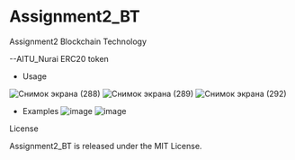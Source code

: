 # Assignment2_BT
Assignment2 Blockchain Technology

   --AITU_Nurai ERC20 token
   
   
   - Usage
   
   
![Снимок экрана (288)](https://user-images.githubusercontent.com/80448087/193298801-8fd8e23d-9a4d-42ab-94c4-2688f46a1e70.png)
![Снимок экрана (289)](https://user-images.githubusercontent.com/80448087/193299111-ce266cde-c16b-4d0e-a6c2-c3c1189f211c.png)
![Снимок экрана (292)](https://user-images.githubusercontent.com/80448087/193299178-f50c025a-da8b-41ab-8c25-cc35ae11179d.png)

   - Examples
   ![image](https://user-images.githubusercontent.com/80448087/193301082-6336f0e5-a620-4e11-b9fc-8874b1604ded.png)
   ![image](https://user-images.githubusercontent.com/80448087/193301035-7d33a519-660c-4362-97ca-7d17b973bd51.png)

 License




Assignment2_BT is released under the MIT License.
